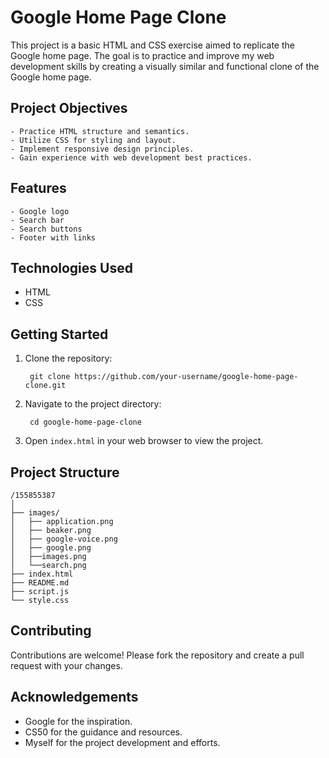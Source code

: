 # Google Home Page Clone

This project is a basic HTML and CSS exercise aimed to replicate the Google home page. The goal is to practice and improve my web development skills by creating a visually similar and functional clone of the Google home page.

## Project Objectives

    - Practice HTML structure and semantics.
    - Utilize CSS for styling and layout.
    - Implement responsive design principles.
    - Gain experience with web development best practices.

## Features

    - Google logo
    - Search bar
    - Search buttons
    - Footer with links

## Technologies Used

- HTML
- CSS

## Getting Started

1. Clone the repository:

        git clone https://github.com/your-username/google-home-page-clone.git

2. Navigate to the project directory:

        cd google-home-page-clone

3. Open `index.html` in your web browser to view the project.

## Project Structure

    /155855387
    │
    ├── images/
    │   ├── application.png
    │   ├── beaker.png
    │   ├── google-voice.png
    │   ├── google.png
    │   ├──images.png
    │   └──search.png
    ├── index.html
    ├── README.md
    ├── script.js
    └── style.css


## Contributing

Contributions are welcome! Please fork the repository and create a pull request with your changes.

## Acknowledgements

- Google for the inspiration.
- CS50 for the guidance and resources.
- Myself for the project development and efforts.

